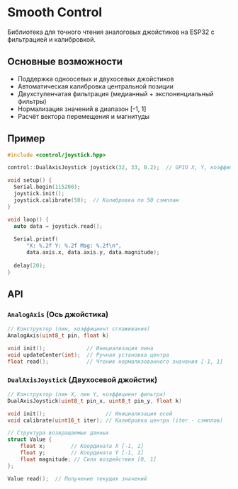 ﻿# Smooth Control

Библиотека для точного чтения аналоговых джойстиков на ESP32 с фильтрацией и калибровкой.

## Основные возможности

- Поддержка одноосевых и двухосевых джойстиков
- Автоматическая калибровка центральной позиции
- Двухступенчатая фильтрация (медианный + экспоненциальный фильтры)
- Нормализация значений в диапазон [-1, 1]
- Расчёт вектора перемещения и магнитуды

## Пример

```cpp
#include <control/joystick.hpp>

control::DualAxisJoystick joystick(32, 33, 0.2);  // GPIO X, Y, коэффициент фильтра

void setup() {
  Serial.begin(115200);
  joystick.init();
  joystick.calibrate(50);  // Калибровка по 50 сэмплам
}

void loop() {
  auto data = joystick.read();
  
  Serial.printf(
      "X: %.2f Y: %.2f Mag: %.2f\n",
      data.axis.x, data.axis.y, data.magnitude);
  
  delay(20);
}
```

## API

### `AnalogAxis` (Ось джойстика)

```cpp
// Конструктор (пин, коэффициент сглаживания)
AnalogAxis(uint8_t pin, float k)

void init();             // Инициализация пина
void updateCenter(int);  // Ручная установка центра
float read();            // Чтение нормализованного значения [-1, 1]
```

### `DualAxisJoystick` (Двухосевой джойстик)

```cpp
// Конструктор (пин X, пин Y, коэффициент фильтра)
DualAxisJoystick(uint8_t pin_x, uint8_t pin_y, float k)

void init();                   // Инициализация осей
void calibrate(uint16_t iter); // Калибровка центра (iter - сэмплов)

// Структура возвращаемых данных
struct Value {
    float x;        // Координата X [-1, 1]
    float y;        // Координата Y [-1, 1]
    float magnitude; // Сила воздействия [0, 1]
};

Value read();  // Получение текущих значений
```


